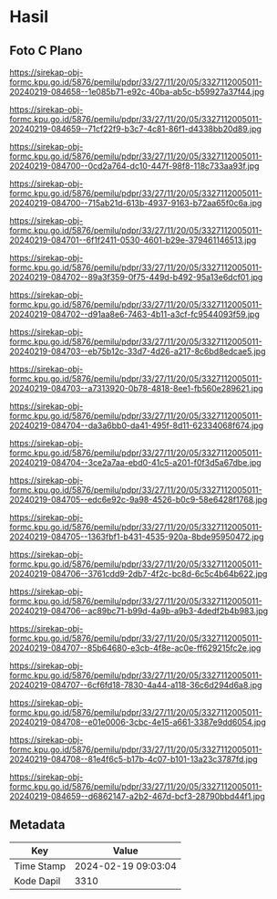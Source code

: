 # Hasil

## Foto C Plano

https://sirekap-obj-formc.kpu.go.id/5876/pemilu/pdpr/33/27/11/20/05/3327112005011-20240219-084658--1e085b71-e92c-40ba-ab5c-b59927a37f44.jpg

https://sirekap-obj-formc.kpu.go.id/5876/pemilu/pdpr/33/27/11/20/05/3327112005011-20240219-084659--71cf22f9-b3c7-4c81-86f1-d4338bb20d89.jpg

https://sirekap-obj-formc.kpu.go.id/5876/pemilu/pdpr/33/27/11/20/05/3327112005011-20240219-084700--0cd2a764-dc10-447f-98f8-118c733aa93f.jpg

https://sirekap-obj-formc.kpu.go.id/5876/pemilu/pdpr/33/27/11/20/05/3327112005011-20240219-084700--715ab21d-613b-4937-9163-b72aa65f0c6a.jpg

https://sirekap-obj-formc.kpu.go.id/5876/pemilu/pdpr/33/27/11/20/05/3327112005011-20240219-084701--6f1f2411-0530-4601-b29e-379461146513.jpg

https://sirekap-obj-formc.kpu.go.id/5876/pemilu/pdpr/33/27/11/20/05/3327112005011-20240219-084702--89a3f359-0f75-449d-b492-95a13e6dcf01.jpg

https://sirekap-obj-formc.kpu.go.id/5876/pemilu/pdpr/33/27/11/20/05/3327112005011-20240219-084702--d91aa8e6-7463-4b11-a3cf-fc9544093f59.jpg

https://sirekap-obj-formc.kpu.go.id/5876/pemilu/pdpr/33/27/11/20/05/3327112005011-20240219-084703--eb75b12c-33d7-4d26-a217-8c6bd8edcae5.jpg

https://sirekap-obj-formc.kpu.go.id/5876/pemilu/pdpr/33/27/11/20/05/3327112005011-20240219-084703--a7313920-0b78-4818-8ee1-fb560e289621.jpg

https://sirekap-obj-formc.kpu.go.id/5876/pemilu/pdpr/33/27/11/20/05/3327112005011-20240219-084704--da3a6bb0-da41-495f-8d11-62334068f674.jpg

https://sirekap-obj-formc.kpu.go.id/5876/pemilu/pdpr/33/27/11/20/05/3327112005011-20240219-084704--3ce2a7aa-ebd0-41c5-a201-f0f3d5a67dbe.jpg

https://sirekap-obj-formc.kpu.go.id/5876/pemilu/pdpr/33/27/11/20/05/3327112005011-20240219-084705--edc6e92c-9a98-4526-b0c9-58e6428f1768.jpg

https://sirekap-obj-formc.kpu.go.id/5876/pemilu/pdpr/33/27/11/20/05/3327112005011-20240219-084705--1363fbf1-b431-4535-920a-8bde95950472.jpg

https://sirekap-obj-formc.kpu.go.id/5876/pemilu/pdpr/33/27/11/20/05/3327112005011-20240219-084706--3761cdd9-2db7-4f2c-bc8d-6c5c4b64b622.jpg

https://sirekap-obj-formc.kpu.go.id/5876/pemilu/pdpr/33/27/11/20/05/3327112005011-20240219-084706--ac89bc71-b99d-4a9b-a9b3-4dedf2b4b983.jpg

https://sirekap-obj-formc.kpu.go.id/5876/pemilu/pdpr/33/27/11/20/05/3327112005011-20240219-084707--85b64680-e3cb-4f8e-ac0e-ff629215fc2e.jpg

https://sirekap-obj-formc.kpu.go.id/5876/pemilu/pdpr/33/27/11/20/05/3327112005011-20240219-084707--6cf6fd18-7830-4a44-a118-36c6d294d6a8.jpg

https://sirekap-obj-formc.kpu.go.id/5876/pemilu/pdpr/33/27/11/20/05/3327112005011-20240219-084708--e01e0006-3cbc-4e15-a661-3387e9dd6054.jpg

https://sirekap-obj-formc.kpu.go.id/5876/pemilu/pdpr/33/27/11/20/05/3327112005011-20240219-084708--81e4f6c5-b17b-4c07-b101-13a23c3787fd.jpg

https://sirekap-obj-formc.kpu.go.id/5876/pemilu/pdpr/33/27/11/20/05/3327112005011-20240219-084659--d6862147-a2b2-467d-bcf3-28790bbd44f1.jpg


## Metadata

| Key        | Value               |
| ---------- | ------------------- |
| Time Stamp | 2024-02-19 09:03:04 |
| Kode Dapil | 3310                |



